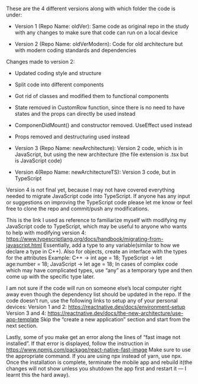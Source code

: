 These are the 4 different versions along with which folder the code is under:

- Version 1 (Repo Name: oldVer): Same code as original repo in the study with any changes to make sure that code can run on a local device

- Version 2 (Repo Name: oldVerModern): Code for old architecture but with modern coding standards and dependencies

Changes made to version 2:
- Updated coding style and structure
- Split code into different components
- Got rid of classes and modified them to functional components
- State removed in CustomRow function, since there is no need to have states and the props can directly be used instead
- ComponenDidMount() and constructor removed. UseEffect used instead
- Props removed and destructuring used instead

- Version 3 (Repo Name: newArchitecture): Version 2 code, which is in JavaScript, but using the new architecture (the file extension is .tsx but is JavaScript code)

- Version 4(Repo Name: newArchitectureTS): Version 3 code, but in TypeScript

Version 4 is not final yet, because I may not have covered everything needed to migrate JavaScript code into TypeScript. If anyone has any input or suggestions on improving the TypeScript code please let me know or feel free to clone the repo and commit/push any modifications.

This is the link I used as reference to familiarize myself with modifying my JavaScript code to TypeScript, which may be useful to anyone who wants to help with modifying version 4:
https://www.typescriptlang.org/docs/handbook/migrating-from-javascript.html
Essentially, add a type to any variable(similar to how we declare a type in C++). Also for objects, create an interface with the types for the attributes
Example:
C++ -> int age = 18;
TypeScript -> let age:number = 18;
JavaScript -> let age = 18;
In cases of complex code which may have complicated types, use “any” as a temporary type and then come up with the specific type later.

I am not sure if the code will run on someone else’s local computer right away even though the dependency list should be updated in the repo. If the code doesn’t run, use the following links to setup any of your personal devices:
Version 1 and 2: https://reactnative.dev/docs/environment-setup
Version 3 and 4: https://reactnative.dev/docs/the-new-architecture/use-app-template
Skip the “create a new application” section and start from the next section. 

Lastly, some of you make get an error along the lines of “fast image not installed”. If that error is displayed, follow the instruction in https://www.npmjs.com/package/react-native-fast-image
Make sure to use the appropriate command. If you are using npx instead of yarn, use npx. Once the installation is complete, terminate the mobile app and rebuild it(the changes will not show unless you shutdown the app first and restart it — I learnt this the hard away).

